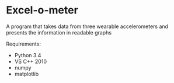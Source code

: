 Excel-o-meter
=============

A program that takes data from three wearable accelerometers and presents the information in readable graphs



Requirements:

- Python 3.4
- VS C++ 2010
- numpy
- matplotlib